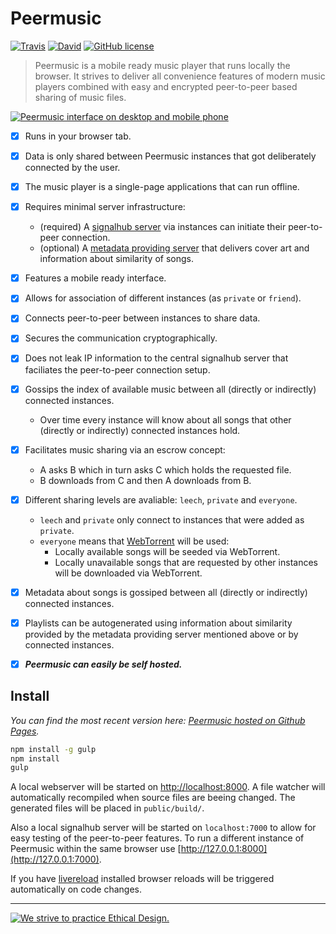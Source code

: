 # Peermusic

[![Travis](https://img.shields.io/travis/peermusic/app/master.svg?style=flat-square)](https://travis-ci.org/peermusic/app)
[![David](https://img.shields.io/david/peermusic/app.svg?style=flat-square)](https://david-dm.org/peermusic/app)
[![GitHub license](https://img.shields.io/badge/licence-AGPL_v3.0-blue.svg?style=flat-square)](https://github.com/peermusic/app/blob/master/LICENSE)

> Peermusic is a mobile ready music player that runs locally the browser. It strives to deliver all convenience features of modern music players combined with easy and encrypted peer-to-peer based sharing of music files.

[![Peermusic interface on desktop and mobile phone](http://i.imgur.com/MDw72Vx.png)](http://peermusic.github.io/)

- [x] Runs in your browser tab.
- [x] Data is only shared between Peermusic instances that got deliberately connected by the user.
- [x] The music player is a single-page applications that can run offline.
- [x] Requires minimal server infrastructure:
  - (required) A [signalhub server](https://github.com/mafintosh/signalhub) via instances can initiate their peer-to-peer connection.
  - (optional) A [metadata providing server](https://github.com/peermusic/node-scraping-server) that delivers cover art and information about similarity of songs.
- [x] Features a mobile ready interface.
- [x] Allows for association of different instances (as `private` or `friend`).
- [x] Connects peer-to-peer between instances to share data.
- [x] Secures the communication cryptographically.
- [x] Does not leak IP information to the central signalhub server that faciliates the peer-to-peer connection setup.
- [x] Gossips the index of available music between all (directly or indirectly) connected instances.
  - Over time every instance will know about all songs that other (directly or indirectly) connected instances hold.
- [x] Facilitates music sharing via an escrow concept:
  - A asks B which in turn asks C which holds the requested file.
  - B downloads from C and then A downloads from B.
- [x] Different sharing levels are avaliable: `leech`, `private` and `everyone`.
  - `leech` and `private` only connect to instances that were added as `private`.
  - `everyone` means that [WebTorrent](https://github.com/feross/webtorrent) will be used:
    - Locally available songs will be seeded via WebTorrent.
    - Locally unavailable songs that are requested by other instances will be downloaded via WebTorrent.
- [x] Metadata about songs is gossiped between all (directly or indirectly) connected instances.
- [x] Playlists can be autogenerated using information about similarity provided by the metadata providing server mentioned above or by connected instances.
- [x] ***Peermusic can easily be self hosted.***


## Install

*You can find the most recent version here: [Peermusic hosted on Github Pages](http://peermusic.github.io/).*

```sh
npm install -g gulp
npm install
gulp
```

A local webserver will be started on [http://localhost:8000](http://localhost:8000). A file watcher will automatically recompiled when source files are beeing changed. The generated files will be placed in `public/build/`.

Also a local signalhub server will be started on `localhost:7000` to allow for easy testing of the peer-to-peer features. To run a different instance of Peermusic within the same browser use [http://127.0.0.1:8000](http://127.0.0.1:7000).

If you have [livereload](http://livereload.com/extensions/) installed browser reloads will be triggered automatically on code changes.

***

[![We strive to practice Ethical Design.](https://ind.ie/ethical-design/images/ethical-design-badge-small.svg)](https://github.com/pguth/Ethical-Design-Manifesto)
